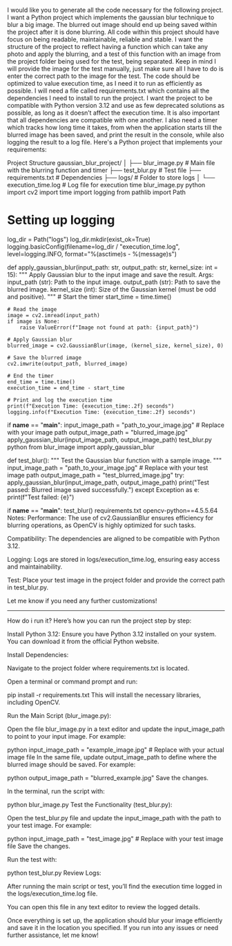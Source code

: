 I would like you to generate all the code necessary for the following project. I want a Python project which implements the gaussian blur technique to blur a big image. The blurred out image should end up being saved within the project after it is done blurring. All code within this project should have focus on being readable, maintainable, reliable and stable. I want the structure of the project to reflect having a function which can take any photo and apply the blurring, and a test of this function with an image from the project folder being used for the test, being separated. Keep in mind I will provide the image for the test manually, just make sure all I have to do is enter the correct path to the image for the test. The code should be optimized to value execution time, as I need it to run as efficiently as possible. I will need a file called requirements.txt which contains all the dependencies I need to install to run the project. I want the project to be compatible with Python version 3.12 and use as few deprecated solutions as possible, as long as it doesn’t affect the execution time. It is also important that all dependencies are compatible with one another. I also need a timer which tracks how long time it takes, from when the application starts till the blurred image has been saved, and print the result in the console, while also logging the result to a log file.
Here's a Python project that implements your requirements:

Project Structure
gaussian_blur_project/
│
├── blur_image.py # Main file with the blurring function and timer
├── test_blur.py # Test file
├── requirements.txt # Dependencies
├── logs/ # Folder to store logs
│ └── execution_time.log # Log file for execution time
blur_image.py
python
import cv2
import time
import logging
from pathlib import Path

# Setting up logging

log_dir = Path("logs")
log_dir.mkdir(exist_ok=True)
logging.basicConfig(filename=log_dir / "execution_time.log", level=logging.INFO, format="%(asctime)s - %(message)s")

def apply_gaussian_blur(input_path: str, output_path: str, kernel_size: int = 15):
"""
Apply Gaussian blur to the input image and save the result.
Args:
input_path (str): Path to the input image.
output_path (str): Path to save the blurred image.
kernel_size (int): Size of the Gaussian kernel (must be odd and positive).
""" # Start the timer
start_time = time.time()

    # Read the image
    image = cv2.imread(input_path)
    if image is None:
        raise ValueError(f"Image not found at path: {input_path}")

    # Apply Gaussian blur
    blurred_image = cv2.GaussianBlur(image, (kernel_size, kernel_size), 0)

    # Save the blurred image
    cv2.imwrite(output_path, blurred_image)

    # End the timer
    end_time = time.time()
    execution_time = end_time - start_time

    # Print and log the execution time
    print(f"Execution Time: {execution_time:.2f} seconds")
    logging.info(f"Execution Time: {execution_time:.2f} seconds")

if **name** == "**main**":
input_image_path = "path_to_your_image.jpg" # Replace with your image path
output_image_path = "blurred_image.jpg"
apply_gaussian_blur(input_image_path, output_image_path)
test_blur.py
python
from blur_image import apply_gaussian_blur

def test_blur():
"""
Test the Gaussian blur function with a sample image.
"""
input_image_path = "path_to_your_image.jpg" # Replace with your test image path
output_image_path = "test_blurred_image.jpg"
try:
apply_gaussian_blur(input_image_path, output_image_path)
print("Test passed: Blurred image saved successfully.")
except Exception as e:
print(f"Test failed: {e}")

if **name** == "**main**":
test_blur()
requirements.txt
opencv-python==4.5.5.64
Notes:
Performance: The use of cv2.GaussianBlur ensures efficiency for blurring operations, as OpenCV is highly optimized for such tasks.

Compatibility: The dependencies are aligned to be compatible with Python 3.12.

Logging: Logs are stored in logs/execution_time.log, ensuring easy access and maintainability.

Test: Place your test image in the project folder and provide the correct path in test_blur.py.

Let me know if you need any further customizations!

---

How do i run it?
Here’s how you can run the project step by step:

Install Python 3.12: Ensure you have Python 3.12 installed on your system. You can download it from the official Python website.

Install Dependencies:

Navigate to the project folder where requirements.txt is located.

Open a terminal or command prompt and run:

pip install -r requirements.txt
This will install the necessary libraries, including OpenCV.

Run the Main Script (blur_image.py):

Open the file blur_image.py in a text editor and update the input_image_path to point to your input image. For example:

python
input_image_path = "example_image.jpg" # Replace with your actual image file
In the same file, update output_image_path to define where the blurred image should be saved. For example:

python
output_image_path = "blurred_example.jpg"
Save the changes.

In the terminal, run the script with:

python blur_image.py
Test the Functionality (test_blur.py):

Open the test_blur.py file and update the input_image_path with the path to your test image. For example:

python
input_image_path = "test_image.jpg" # Replace with your test image file
Save the changes.

Run the test with:

python test_blur.py
Review Logs:

After running the main script or test, you’ll find the execution time logged in the logs/execution_time.log file.

You can open this file in any text editor to review the logged details.

Once everything is set up, the application should blur your image efficiently and save it in the location you specified. If you run into any issues or need further assistance, let me know!
